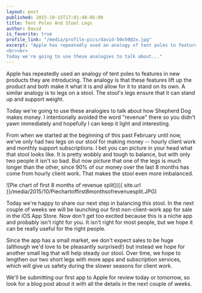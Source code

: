 ```yaml
---
layout: post
published: 2015-10-15T17:01:48-05:00
title: Tent Poles And Stool Legs
author: David
is_favorite: true
profile_link: "/media/profile-pics/david-50x50@2x.jpg"
excerpt: "Apple has repeatedly used an analogy of tent poles to features in new products they are introducing. The analogy is that these features lift up the product and both make it what it is and allow for it to stand on its own. A similar analogy is to legs on a stool. The stool's legs ensure that it can stand up and support weight.
<br><br>
Today we're going to use these analogies to talk about..."
---
```

Apple has repeatedly used an analogy of tent poles to features in new products they are introducing. The analogy is that these features lift up the product and both make it what it is and allow for it to stand on its own. A similar analogy is to legs on a stool. The stool's legs ensure that it can stand up and support weight.

Today we're going to use these analogies to talk about how Shepherd Dog makes money. I intentionally avoided the word "revenue" there so you didn't yawn immediately and hopefully I can keep it light and interesting.

From when we started at the beginning of this past February until now, we've only had two legs on our stool for making money -- hourly client work and monthly support subscriptions. I bet you can picture in your head what that stool looks like. It is pretty wobbly and tough to balance, but with only two people it isn't so bad. But now picture that one of the legs is much longer than the other, since 90% of our money over the last 8 months has come from hourly client work. That makes the stool even more imbalanced.

![Pie chart of first 8 months of revenue split]({{ site.url }}/media/2015/10/Piechartoffirst8monthsofrevenuesplit.JPG)

Today we're happy to share our next step in balancing this stool. In the next couple of weeks we will be launching our first non-client-work app for sale in the iOS App Store. Now don't get too excited because this is a niche app and probably isn't right for you. It isn't right for most people, but we hope it can be really useful for the right people.

Since the app has a small market, we don't expect sales to be huge (although we'd love to be pleasantly surprised!) but instead we hope for another small leg that will help steady our stool. Over time, we hope to lengthen our two short legs with more apps and subscription services, which will give us safety during the slower seasons for client work.

We'll be submitting our first app to Apple for review today or tomorrow, so look for a blog post about it with all the details in the next couple of weeks.